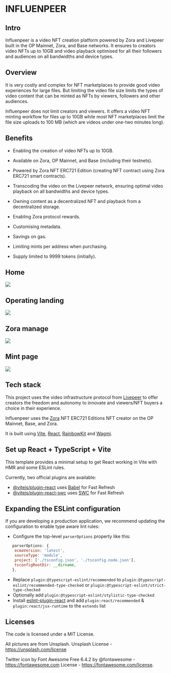 # INFLUENPEER

## Intro

Influenpeer is a video NFT creation platform powered by Zora and Livepeer built in the OP Mainnet, Zora, and Base networks. It ensures to creators video NFTs up to 10GB and video playback optimised for all their followers and audiences on all bandwidths and device types.

## Overview

It is very costly and complex for NFT marketplaces to provide good video experiences for large files.
But limiting the video file size limits the types of video content that can be minted as NFTs by viewers, followers and other audiences.

Influenpeer does not limit creators and viewers. It offers a video NFT minting workflow for files up to 10GB while most NFT marketplaces limit the file size uploads to 100 MB (which are videos under one-two minutes long).

## Benefits

- Enabling the creation of video NFTs up to 10GB.

- Available on Zora, OP Mainnet, and Base (including their testnets).

- Powered by Zora NFT ERC721 Edition (creating NFT contract using Zora ERC721 smart contracts).

- Transcoding the video on the Livepeer network, ensuring optimal video playback on all bandwidths and device types.

- Owning content as a decentralized NFT and playback from a decentralized storage.

- Enabling Zora protocol rewards.

- Customising metadata.

- Savings on gas.

- Limiting mints per address when purchasing.

- Supply limited to 9999 tokens (initially).

## Home

![](https://ivanmolto.mypinata.cloud/ipfs/QmUph6z6WcHhEwYW8nXFyu8PKguozt4h5WPBVEpf2F5Tu5?_gl=1*1g4sk9s*_ga*ODhhNzU4NWEtNGMwZS00ODExLWE2YmQtZGE4ZDZjYmU4N2I0*_ga_5RMPXG14TE*MTY5MTk0MDA5My42My4xLjE2OTE5NDI4NjAuNTcuMC4w)

## Operating landing

![](https://ivanmolto.mypinata.cloud/ipfs/QmbB7nL42RJrf7cXCsYhaSKxQGHSpcyzXgTfmskCEEo12K?_gl=1*1go8amo*_ga*ODhhNzU4NWEtNGMwZS00ODExLWE2YmQtZGE4ZDZjYmU4N2I0*_ga_5RMPXG14TE*MTY5MTk0MDA5My42My4xLjE2OTE5NDA1NDAuNjAuMC4w)

## Zora manage

![](https://ivanmolto.mypinata.cloud/ipfs/QmTHpEn5s6WhvRGzLic71TLZF59bYATRG9AaxagcizxT79?_gl=1*1prc9d5*_ga*ODhhNzU4NWEtNGMwZS00ODExLWE2YmQtZGE4ZDZjYmU4N2I0*_ga_5RMPXG14TE*MTY5MTk0MDA5My42My4xLjE2OTE5NDA3MjQuNjAuMC4w)

## Mint page

![](https://ivanmolto.mypinata.cloud/ipfs/QmbJKcNQ5nYSaL63UY9WiEU9bTpRDFPD7UTt7HSngp2yE1?_gl=1*nrxofw*_ga*ODhhNzU4NWEtNGMwZS00ODExLWE2YmQtZGE4ZDZjYmU4N2I0*_ga_5RMPXG14TE*MTY5MTk0MDA5My42My4xLjE2OTE5NDA3NjguMTYuMC4w)

## Tech stack

This project uses the video infrastructure protocol from [Livepeer](https://livepeer.org) to offer creators the freedom and autonomy to innovate and viewers/NFT buyers a choice in their experience.

Influenpeer uses the [Zora](https://zora.co) NFT ERC721 Editions NFT creator on the OP Mainnet, Base, and Zora.

It is built using [Vite](https://vitejs.dev/), [React](https://react.dev/), [RainbowKit](https://www.rainbowkit.com) and [Wagmi](https://wagmi.sh).

## Set up React + TypeScript + Vite

This template provides a minimal setup to get React working in Vite with HMR and some ESLint rules.

Currently, two official plugins are available:

- [@vitejs/plugin-react](https://github.com/vitejs/vite-plugin-react/blob/main/packages/plugin-react/README.md) uses [Babel](https://babeljs.io/) for Fast Refresh
- [@vitejs/plugin-react-swc](https://github.com/vitejs/vite-plugin-react-swc) uses [SWC](https://swc.rs/) for Fast Refresh

## Expanding the ESLint configuration

If you are developing a production application, we recommend updating the configuration to enable type aware lint rules:

- Configure the top-level `parserOptions` property like this:

```js
   parserOptions: {
    ecmaVersion: 'latest',
    sourceType: 'module',
    project: ['./tsconfig.json', './tsconfig.node.json'],
    tsconfigRootDir: __dirname,
   },
```

- Replace `plugin:@typescript-eslint/recommended` to `plugin:@typescript-eslint/recommended-type-checked` or `plugin:@typescript-eslint/strict-type-checked`
- Optionally add `plugin:@typescript-eslint/stylistic-type-checked`
- Install [eslint-plugin-react](https://github.com/jsx-eslint/eslint-plugin-react) and add `plugin:react/recommended` & `plugin:react/jsx-runtime` to the `extends` list

## Licenses

The code is licensed under a MIT License.

All pictures are from Unsplash. Unsplash License - https://unsplash.com/license

Twitter icon by Font Awesome Free 6.4.2 by @fontawesome - https://fontawesome.com
License - https://fontawesome.com/license.
